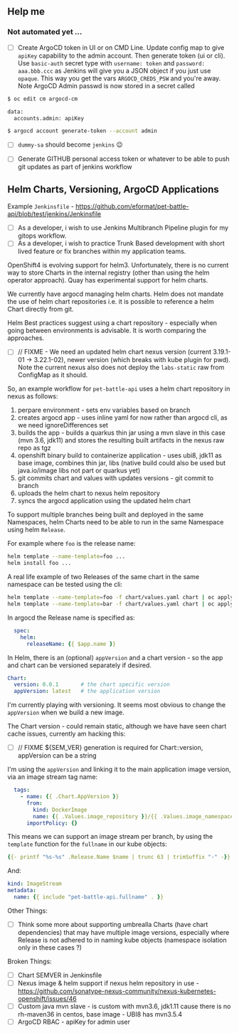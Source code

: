 ## Help me 

### Not automated yet ...

 - [ ]  Create ArgoCD token in UI or on CMD Line. Update config map to give `apiKey` capability to the admin account. Then generate token (ui or cli). Use `basic-auth` secret type with `username: token` and `password: aaa.bbb.ccc` as Jenkins will give you a JSON object if you just use `opaque`. This way you get the vars `ARGOCD_CREDS_PSW` and you're away. Note ArgoCD Admin passwd is now stored in a secret called 

```bash
$ oc edit cm argocd-cm

data:
  accounts.admin: apiKey

$ argocd account generate-token --account admin
```

- [ ] `dummy-sa` should become `jenkins` :wink:

- [ ] Generate GITHUB personal access token or whatever to be able to push git updates as part of jenkins workflow

## Helm Charts, Versioning, ArgoCD Applications

Example `Jenkinsfile` - https://github.com/eformat/pet-battle-api/blob/test/jenkins/Jenkinsfile

- [ ] As a developer, i wish to use Jenkins Multibranch Pipeline plugin for my gitops workflow.
- [ ] As a developer, i wish to practice Trunk Based development with short lived feature or fix branches within my application teams.

OpenShift4 is evolving support for helm3. Unfortunately, there is no current way to store Charts in the internal registry (other than using the helm operator approach). Quay has experimental support for helm charts.

We currently have argocd managing helm charts. Helm does not mandate the use of helm chart repositories i.e. it is possible to reference a helm Chart directly from git.

Helm Best practices suggest using a chart repository - especially when going between environments is advisable. It is worth comparing the approaches.

- [ ] // FIXME - We need an updated helm chart nexus version (current 3.19.1-01 -> 3.22.1-02), newer version (which breaks with kube plugin for pwd). Note the current nexus also does not deploy the `labs-static` raw from ConfigMap as it should.

So, an example workflow for `pet-battle-api` uses a helm chart repository in nexus as follows:

1. perpare environment - sets env variables based on branch
2. creates argocd app - uses inline yaml for now rather than argocd cli, as we need ignoreDifferences set
3. builds the app - builds a quarkus thin jar using a mvn slave in this case (mvn 3.6, jdk11) and stores the resulting built artifacts in the nexus raw repo as tgz
4. openshift binary build to containerize application - uses ubi8, jdk11 as base image, combines thin jar, libs (native build could also be used but java.io/image libs not part or quarkus yet)
5. git commits chart and values with updates versions - git commit to branch
6. uploads the helm chart to nexus helm repository
7. syncs the argocd application using the updated helm chart

To support multiple branches being built and deployed in the same Namespaces, helm Charts need to be able to run in the same Namespace using helm `Release`.

For example where `foo` is the release name:
```bash
helm template --name-template=foo ...
helm install foo ...
```
A real life example of two Releases of the same chart in the same namespace can be tested using the cli:
```bash
helm template --name-template=foo -f chart/values.yaml chart | oc apply -f- --dry-run --validate
helm template --name-template=bar -f chart/values.yaml chart | oc apply -f- --dry-run --validate
```

In argocd the Release name is specified as:
```yaml
  spec:
    helm:
      releaseName: {{ $app.name }}
```

In Helm, there is an (optional) `appVersion` and a chart version - so the app and chart can be versioned separately if desired.
```yaml
Chart:
  version: 0.0.1       # the chart specific version
  appVersion: latest   # the application version
```

I'm currently playing with versioning. It seems most obvious to change the `appVersion` when we build a new image.

The Chart version - could remain static, although we have have seen chart cache issues, currently am hacking this:

- [ ] // FIXME ${SEM_VER} generation is required for Chart::version, appVersion can be a string

I'm using the `appVersion` and linking it to the main application image version, via an image stream tag name:
```yaml
  tags:
    - name: {{ .Chart.AppVersion }}
      from:
        kind: DockerImage
        name: {{ .Values.image_repository }}/{{ .Values.image_namespace }}/{{ .Values.image_name }}:{{ .Chart.AppVersion }}
      importPolicy: {}
```

This means we can support an image stream per branch, by using the `template` function for the `fullname` in our kube objects:
```yaml
{{- printf "%s-%s" .Release.Name $name | trunc 63 | trimSuffix "-" -}}
```
And:
```yaml
kind: ImageStream
metadata:
  name: {{ include "pet-battle-api.fullname" . }}
```

Other Things:
- [ ] Think some more about supporting umbrealla Charts (have chart dependencies) that may have multiple image versions, especially where Release is not adhered to in naming kube objects (namespace isolation only in these cases ?)

Broken Things:
- [ ] Chart SEMVER in Jenkinsfile
- [ ] Nexus image & helm support if nexus helm repository in use - https://github.com/sonatype-nexus-community/nexus-kubernetes-openshift/issues/46
- [ ] Custom java mvn slave - is custom with mvn3.6, jdk1.11 cause there is no rh-maven36 in centos, base image - UBI8 has mvn3.5.4
- [ ] ArgoCD RBAC - apiKey for admin user
